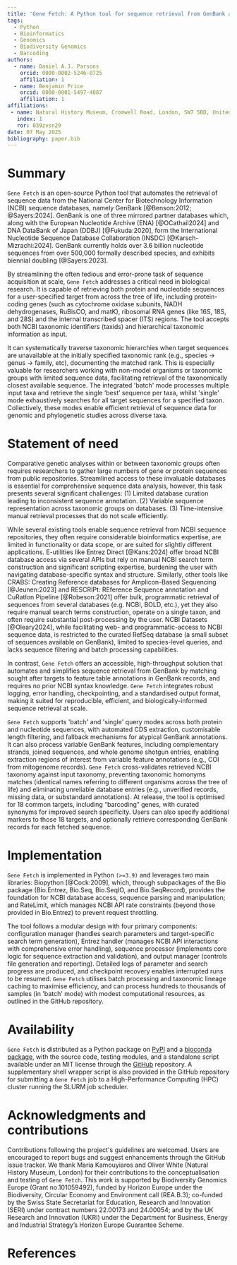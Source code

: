 ```yaml
---	
title: 'Gene Fetch: A Python tool for sequence retrieval from GenBank across the tree of life'
tags:
  - Python
  - Bioinformatics
  - Genomics
  - Biodiversity Genomics
  - Barcoding
authors:
  - name: Daniel A.J. Parsons
    orcid: 0000-0002-5246-0725
    affiliation: 1 
  - name: Benjamin Price
    orcid: 0000-0001-5497-4087
    affiliation: 1
affiliations:
 - name: Natural History Museum, Cromwell Road, London, SW7 5BD, United Kingdom
   index: 1
   ror: 039zvsn29
date: 07 May 2025
bibliography: paper.bib
---
```




# Summary

`Gene Fetch` is an open-source Python tool that automates the retrieval of sequence data from the National Center for Biotechnology Information (NCBI) sequence databases, namely GenBank [@Benson:2012; @Sayers:2024]. GenBank is one of three mirrored partner databases which, along with the European Nucleotide Archive (ENA) [@OCathail2024] and DNA DataBank of Japan (DDBJ) [@Fukuda:2020], form the International Nucleotide Sequence Database Collaboration (INSDC) [@Karsch-Mizrachi:2024]. GenBank currently holds over 3.6 billion nucleotide sequences from over 500,000 formally described species, and exhibits biennial doubling [@Sayers:2023]. 

By streamlining the often tedious and error-prone task of sequence acquisition at scale, `Gene Fetch` addresses a critical need in biological research. It is capable of retrieving both protein and nucleotide sequences for a user-specified target from across the tree of life, including protein-coding genes (such as cytochrome oxidase subunits, NADH dehydrogenases, RuBisCO, and matK), ribosomal RNA genes (like 16S, 18S, and 28S) and the internal transcribed spacer (ITS) regions. The tool accepts both NCBI taxonomic identifiers (taxids) and hierarchical taxonomic information as input.

It can systematically traverse taxonomic hierarchies when target sequences are unavailable at the initially specified taxonomic rank (e.g., species → genus → family, etc), documenting the matched rank. This is especially valuable for researchers working with non-model organisms or taxonomic groups with limited sequence data, facilitating retrieval of the taxonomically closest available sequence. The integrated 'batch' mode processes multiple input taxa and retrieve the single ‘best’ sequence per taxa, whilst 'single' mode exhaustively searches for all target sequences for a specified taxon. Collectively, these modes enable efficient retrieval of sequence data for genomic and phylogenetic studies across diverse taxa.




# Statement of need

Comparative genetic analyses within or between taxonomic groups often requires researchers to gather large numbers of gene or protein sequences from public repositories. Streamlined access to these invaluable databases is essential for comprehensive sequence data analysis, however, this task presents several significant challenges:
(1) Limited database curation leading to inconsistent sequence annotation.
(2) Variable sequence representation across taxonomic groups on databases.
(3) Time-intensive manual retrieval processes that do not scale efficiently.

While several existing tools enable sequence retrieval from NCBI sequence repositories, they often require considerable bioinformatics expertise, are limited in functionality or data scope, or are suited for slightly different applications. E-utilities like Entrez Direct [@Kans:2024] offer broad NCBI database access via several APIs but rely on manual NCBI search term construction and significant scripting expertise, burdening the user with navigating database-specific syntax and structure. Similarly, other tools like CRABS: Creating Reference databases for Amplicon-Based Sequencing [@Jeunen:2023] and RESCRIPt: REference Sequence annotation and CuRatIon Pipeline [@Robeson:2021] offer bulk, programmatic retrieval of sequences from several databases (e.g. NCBI, BOLD, etc.), yet they also require manual search terms construction, operate on a single taxon, and often require substantial post-processing by the user. NCBI Datasets [@Oleary2024], while facilitating web- and programmatic-access to NCBI sequence data, is restricted to the curated RefSeq database (a small subset of sequences available on GenBank), limited to species-level queries, and lacks sequence filtering and batch processing capabilities. 

In contrast, `Gene Fetch` offers an accessible, high-throughput solution that automates and simplifies sequence retrieval from GenBank by matching sought after targets to feature table annotations in GenBank records, and requires no prior NCBI syntax knowledge. `Gene Fetch` integrates robust logging, error handling, checkpointing, and a standardised output format, making it suited for reproducible, efficient, and biologically-informed sequence retrieval at scale.

`Gene Fetch` supports 'batch' and 'single' query modes across both protein and nucleotide sequences, with automated CDS extraction, customisable length filtering, and fallback mechanisms for atypical GenBank annotations. It can also process variable GenBank features, including complementary strands, joined sequences, and whole genome shotgun entries, enabling extraction regions of interest from variable feature annotations (e.g., COI from mitogenome records). `Gene Fetch` cross-validates retrieved NCBI taxonomy against input taxonomy, preventing taxonomic homonyms matches (identical names referring to different organisms across the tree of life) and eliminating unreliable database entries (e.g., unverified records, missing data, or substandard annotations). At release, the tool is optimised for 18 common targets, including “barcoding” genes, with curated synonyms for improved search specificity. Users can also specify additional markers to those 18 targets, and optionally retrieve corresponding GenBank records for each fetched sequence. 



# Implementation

`Gene Fetch` is implemented in Python `(>=3.9)` and leverages two main libraries: Biopython [@Cock:2009], which, through subpackages of the Bio package (Bio.Entrez, Bio.Seq, Bio.SeqIO, and Bio.SeqRecord), provides the foundation for NCBI database access, sequence parsing and manipulation; and RateLimit, which manages NCBI API rate constraints (beyond those provided in Bio.Entrez) to prevent request throttling. 

The tool follows a modular design with four primary components: configuration manager (handles search parameters and target-specific search term generation), Entrez handler (manages NCBI API interactions with comprehensive error handling), sequence processor (implements core logic for sequence extraction and validation), and output manager (controls file generation and reporting). Detailed logs of parameter and search progress are produced, and checkpoint recovery enables interrupted runs to be resumed. `Gene Fetch` utilises batch processing and taxonomic lineage caching to maximise efficiency, and can process hundreds to thousands of samples (in 'batch' mode) with modest computational resources, as outlined in the GitHub repository.



# Availability

`Gene Fetch` is distributed as a Python package on [PyPI](https://pypi.org/project/gene-fetch/) and a [bioconda package](https://bioconda.github.io/recipes/gene-fetch/README.html), with the source code, testing modules, and a standalone script available under an MIT license through the [GitHub](https://github.com/bge-barcoding/gene_fetch) repository. A supplementary shell wrapper script is also provided in the GitHub repository for submitting a `Gene Fetch` job to a High-Performance Computing (HPC) cluster running the SLURM job scheduler. 



# Acknowledgments and contributions

Contributions following the project's guidelines are welcomed. Users are encouraged to report bugs and suggest enhancements through the GitHub issue tracker. We thank Maria Kamouyiaros and Oliver White (Natural History Museum, London) for their contributions to the conceptualisation and testing of `Gene Fetch`. This work is supported by Biodiversity Genomics Europe (Grant no.101059492), funded by Horizon Europe under the Biodiversity, Circular Economy and Environment call (REA.B.3); co-funded by the Swiss State Secretariat for Education, Research and Innovation (SERI) under contract numbers 22.00173 and 24.00054; and by the UK Research and Innovation (UKRI) under the Department for Business, Energy and Industrial Strategy’s Horizon Europe Guarantee Scheme.



# References

